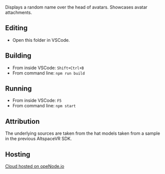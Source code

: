 Displays a random name over the head of avatars. Showcases avatar attachments.

## Editing

* Open this folder in VSCode.

## Building

* From inside VSCode: `Shift+Ctrl+B`
* From command line: `npm run build`

## Running

* From inside VSCode: `F5`
* From command line: `npm start`

## Attribution

The underlying sources are taken from the hat models taken from a sample in the previous AltspaceVR SDK.

## Hosting

<a href="https://www.openode.io/">Cloud hosted on opeNode.io</a>
